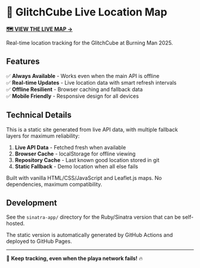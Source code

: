 # 🎲 GlitchCube Live Location Map

**[🗺️ VIEW THE LIVE MAP →](https://wonderlux-labs.github.io/glitch_external/)**

Real-time location tracking for the GlitchCube at Burning Man 2025.

## Features

✅ **Always Available** - Works even when the main API is offline  
✅ **Real-time Updates** - Live location data with smart refresh intervals  
✅ **Offline Resilient** - Browser caching and fallback data  
✅ **Mobile Friendly** - Responsive design for all devices  

## Technical Details

This is a static site generated from live API data, with multiple fallback layers for maximum reliability:

1. **Live API Data** - Fetched fresh when available
2. **Browser Cache** - localStorage for offline viewing
3. **Repository Cache** - Last known good location stored in git
4. **Static Fallback** - Demo location when all else fails

Built with vanilla HTML/CSS/JavaScript and Leaflet.js maps. No dependencies, maximum compatibility.

## Development

See the `sinatra-app/` directory for the Ruby/Sinatra version that can be self-hosted.

The static version is automatically generated by GitHub Actions and deployed to GitHub Pages.

---

🎲 **Keep tracking, even when the playa network fails!** 🔥